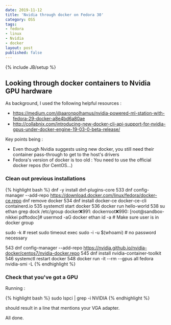 ```yaml
---
date: 2019-11-12
title: 'Nvidia through docker on Fedora 30'
category: OSS
tags:
- fedora
- linux
- Nvidia
- docker
layout: post
published: false
---
```

{% include JB/setup %}


## Looking through docker containers to Nvidia GPU hardware

As background, I used the following helpful resources : 

*  https://medium.com/@aaronpolhamus/nvidia-powered-ml-station-with-fedora-29-docker-a8e4bd6a80ae
*  http://collabnix.com/introducing-new-docker-cli-api-support-for-nvidia-gpus-under-docker-engine-19-03-0-beta-release/

Key points being : 

*  Even though Nvidia suggests using new docker, you still need their container pass-through to get to the host's drivers
*  Fedora's version of docker is too old : You need to use the official docker repos (for CentOS...)



### Clean out previous installations

{% highlight bash %}
dnf -y install dnf-plugins-core
  533  dnf config-manager     --add-repo     https://download.docker.com/linux/fedora/docker-ce.repo
dnf remove docker
  534  dnf install docker-ce docker-ce-cli containerd.io
  535  systemctl start docker
  536  docker run hello-world
  538  su ethan
grep dock /etc/group
docker:x:991:
dockerroot:x:990:
[root@sandbox-nikkei pdftodoc]# usermod -aG docker ethan
id -a # Make sure user is in docker group

sudo -k # reset sudo timeout
exec sudo -i -u $(whoami) # no password necessary

  543  dnf config-manager --add-repo https://nvidia.github.io/nvidia-docker/centos7/nvidia-docker.repo
  545  dnf install nvidia-container-toolkit
  546  systemctl restart docker
  548  docker run -it --rm --gpus all fedora nvidia-smi -L
{% endhighlight %}


### Check that you've got a GPU

Running :

{% highlight bash %}
sudo lspci | grep -i NVIDIA
{% endhighlight %}

should result in a line that mentions your VGA adapter.






All done.

